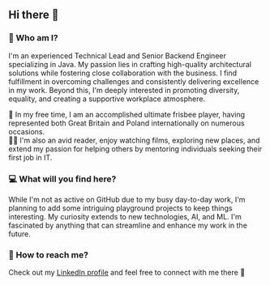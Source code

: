 ## Hi there 👋

### 🤔 Who am I?

I'm an experienced Technical Lead and Senior Backend Engineer specializing in Java. My passion lies in crafting high-quality architectural solutions while fostering close collaboration with the business. I find fulfillment in overcoming challenges and consistently delivering excellence in my work. 
Beyond this, I'm deeply interested in promoting diversity, equality, and creating a supportive workplace atmosphere.

🏅 In my free time, I am an accomplished ultimate frisbee player, having represented both Great Britain and Poland internationally on numerous occasions. 
</br> 📖🌴 I'm also an avid reader, enjoy watching films, exploring new places, and extend my passion for helping others by mentoring individuals seeking their first job in IT.

### 💻 What will you find here?

While I'm not as active on GitHub due to my busy day-to-day work, I'm planning to add some intriguing playground projects to keep things interesting. My curiosity extends to new technologies, AI, and ML. I'm fascinated by anything that can streamline and enhance my work in the future.

### 📩 How to reach me?

Check out my [LinkedIn profile](https://www.linkedin.com/in/aleksandramarszalek/) and feel free to connect with me there 🤝





<!--
**aleksandra-marszalek/aleksandra-marszalek** is a ✨ _special_ ✨ repository because its `README.md` (this file) appears on your GitHub profile.

Here are some ideas to get you started:

- 🔭 I’m currently working on ...
- 🌱 I’m currently learning ...
- 👯 I’m looking to collaborate on ...
- 🤔 I’m looking for help with ...
- 💬 Ask me about ...
- 📫 How to reach me: ...
- 😄 Pronouns: ...
- ⚡ Fun fact: ...
-->
